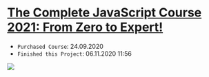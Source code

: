 # [The Complete JavaScript Course 2021: From Zero to Expert!](https://www.udemy.com/course/the-complete-javascript-course/)
* `Purchased Course`: 24.09.2020
* `Finished this Project`: 06.11.2020 11:56

<img src="https://github.com/AJuskys/The_Complete_JavaScript_Course-Projects/blob/master/%234%20-%20Bankist%20App/Capture01.png" />